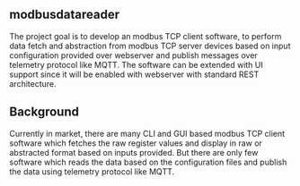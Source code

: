 ## modbusdatareader

The project goal is to develop an modbus TCP client software, to perform data fetch and abstraction from modbus TCP server devices based on input configuration provided over webserver and publish messages over telemetry protocol like MQTT. The software can be extended with UI support since it will be enabled with webserver with standard REST architecture.

## Background

Currently in market, there are many CLI and GUI based modbus TCP client software which fetches the raw register values and display in raw or abstracted format based on inputs provided. But there are only few software which reads the data based on the configuration files and publish the data using telemetry protocol like MQTT.  
